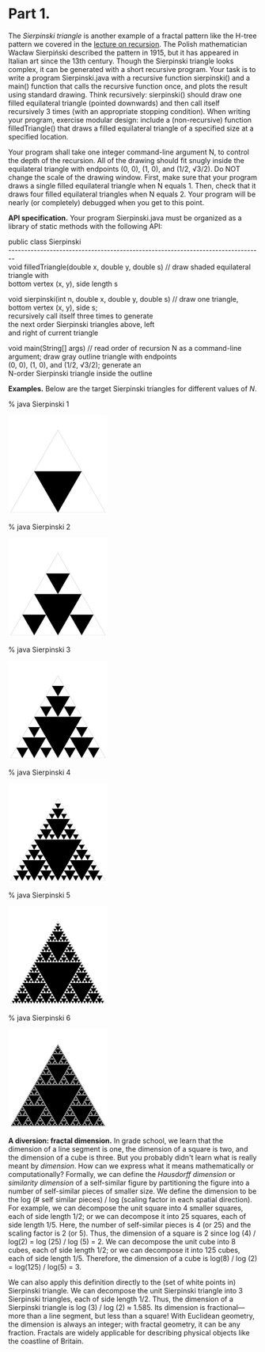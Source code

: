 # Part 1.  

The *Sierpinski triangle* is another example of a fractal pattern like the H-tree pattern we covered in the [lecture on recursion](https://katie.cs.mtech.edu/classes/archive/f13/csci135/slides/135-recursion.pdf). The Polish mathematician Wacław Sierpiński described the pattern in 1915, but it has appeared in Italian art since the 13th century. Though the Sierpinski triangle looks complex, it can be generated with a short recursive program. Your task is to write a program Sierpinski.java with a recursive function sierpinski() and a main() function that calls the recursive function once, and plots the result using standard drawing. Think recursively: sierpinski() should draw one filled equilateral triangle (pointed downwards) and then call itself recursively 3 times (with an appropriate stopping condition). When writing your program, exercise modular design: include a (non-recursive) function filledTriangle() that draws a filled equilateral triangle of a specified size at a specified location.  

Your program shall take one integer command-line argument N, to control the depth of the recursion. All of the drawing should fit snugly inside the equilateral triangle with endpoints (0, 0), (1, 0), and (1/2, √3/2). Do NOT change the scale of the drawing window. First, make sure that your program draws a single filled equilateral triangle when N equals 1. Then, check that it draws four filled equilateral triangles when N equals 2. Your program will be nearly (or completely) debugged when you get to this point.  

**API specification.** Your program Sierpinski.java must be organized as a library of static methods with the following API:  

   public class Sierpinski  
   \-\-\-\-\-\-\-\-\-\-\-\-\-\-\-\-\-\-\-\-\-\-\-\-\-\-\-\-\-\-\-\-\-\-\-\-\-\-\-\-\-\-\-\-\-\-\-\-\-\-\-\-\-\-\-\-\-\-\-\-\-\-\-\-\-\-\-\-\-\-\-\-\-\-\-\-\-\-\-\-  
   void filledTriangle(double x, double y, double s)     // draw shaded equilateral triangle with  
                                                            bottom vertex (x, y), side length s  
 
   void sierpinski(int n, double x, double y, double s)  // draw one triangle, bottom vertex (x, y), side s;  
                                                            recursively call itself three times to generate  
                                                            the next order Sierpinski triangles above, left  
                                                            and right of current triangle  
  
   void main(String[] args)                              // read order of recursion N as a command-line  
                                                            argument; draw gray outline triangle with endpoints  
                                                            (0, 0), (1, 0), and (1/2, √3/2); generate an  
                                                            N-order Sierpinski triangle inside the outline  
                                                              
**Examples.** Below are the target Sierpinski triangles for different values of *N*.  

   % java Sierpinski 1	 
   
   ![Sierpinski triangle of order 1](sierpinski1.png)  
   
   % java Sierpinski 2	
   
   ![Sierpinski triangle of order 2](sierpinski2.png)  
   
   % java Sierpinski 3  
   
   ![Sierpinski triangle of order 3](sierpinski3.png)  
   
   % java Sierpinski 4	
   
   ![Sierpinski triangle of order 4](sierpinski4.png)  
   
   % java Sierpinski 5	
   
   ![Sierpinski triangle of order 5](sierpinski5.png)  
   
   % java Sierpinski 6  
   
   ![Sierpinski triangle of order 6](sierpinski6.png)  
   
    
**A diversion: fractal dimension.** In grade school, we learn that the dimension of a line segment is one, the dimension of a square is two, and the dimension of a cube is three. But you probably didn't learn what is really meant by *dimension*. How can we express what it means mathematically or computationally? Formally, we can define the *Hausdorff dimension* or *similarity dimension* of a self-similar figure by partitioning the figure into a number of self-similar pieces of smaller size. We define the dimension to be the log (# self similar pieces) / log (scaling factor in each spatial direction). For example, we can decompose the unit square into 4 smaller squares, each of side length 1/2; or we can decompose it into 25 squares, each of side length 1/5. Here, the number of self-similar pieces is 4 (or 25) and the scaling factor is 2 (or 5). Thus, the dimension of a square is 2 since log (4) / log(2) = log (25) / log (5) = 2. We can decompose the unit cube into 8 cubes, each of side length 1/2; or we can decompose it into 125 cubes, each of side length 1/5. Therefore, the dimension of a cube is log(8) / log (2) = log(125) / log(5) = 3.

We can also apply this definition directly to the (set of white points in) Sierpinski triangle. We can decompose the unit Sierpinski triangle into 3 Sierpinski triangles, each of side length 1/2. Thus, the dimension of a Sierpinski triangle is log (3) / log (2) ≈ 1.585. Its dimension is fractional—more than a line segment, but less than a square! With Euclidean geometry, the dimension is always an integer; with fractal geometry, it can be any fraction. Fractals are widely applicable for describing physical objects like the coastline of Britain.
